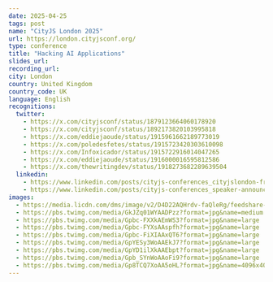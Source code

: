 ```yaml
---
date: 2025-04-25
tags: post
name: "CityJS London 2025"
url: https://london.cityjsconf.org/
type: conference
title: "Hacking AI Applications"
slides_url:
recording_url: 
city: London
country: United Kingdom
country_code: UK
language: English
recognitions:
  twitter:
    - https://x.com/cityjsconf/status/1879123664060178920
    - https://x.com/cityjsconf/status/1892173820103995818
    - https://x.com/eddiejaoude/status/1915961662189773019
    - https://x.com/poledesfetes/status/1915723420303610098
    - https://x.com/Infoxicador/status/1915722916014047265
    - https://x.com/eddiejaoude/status/1916000016595812586
    - https://x.com/thewritingdev/status/1918273682289639504
  linkedin:
    - https://www.linkedin.com/posts/cityjs-conferences_cityjslondon-frontend-backend-activity-7285932897406963712-xQ0O?utm_source=share&utm_medium=member_desktop
    - https://www.linkedin.com/posts/cityjs-conferences_speaker-announcement-ai-activity-7297939712118284288-Ga11?utm_source=share&utm_medium=member_desktop&rcm=ACoAAACIWKAB8ax6sEGr0vZf5_9FprdpN_qAo9A
images:
  - https://media.licdn.com/dms/image/v2/D4D22AQHrdv-faQleRg/feedshare-shrink_1280/B4DZUd9fr2G8Ak-/0/1739964415390?e=1743638400&v=beta&t=TbGdUP_OmrFbQiWmrwSNElV_gz6qXNlr744YnxO61Wc
  - https://pbs.twimg.com/media/GkJZq01WYAADPzz?format=jpg&name=medium
  - https://pbs.twimg.com/media/Gpbc-FXXkAEmWS3?format=jpg&name=large
  - https://pbs.twimg.com/media/Gpbc-FYXsAAspfh?format=jpg&name=large
  - https://pbs.twimg.com/media/Gpbc-FiXIAAxQT6?format=jpg&name=large
  - https://pbs.twimg.com/media/GpYESy3WoAAEkJ7?format=jpg&name=large
  - https://pbs.twimg.com/media/GpYD1ilXkAAEbpt?format=jpg&name=large
  - https://pbs.twimg.com/media/Gpb_SYnWoAAoFi9?format=jpg&name=large
  - https://pbs.twimg.com/media/Gp8TCQ7XoAA5oHL?format=jpg&name=4096x4096
---
```

